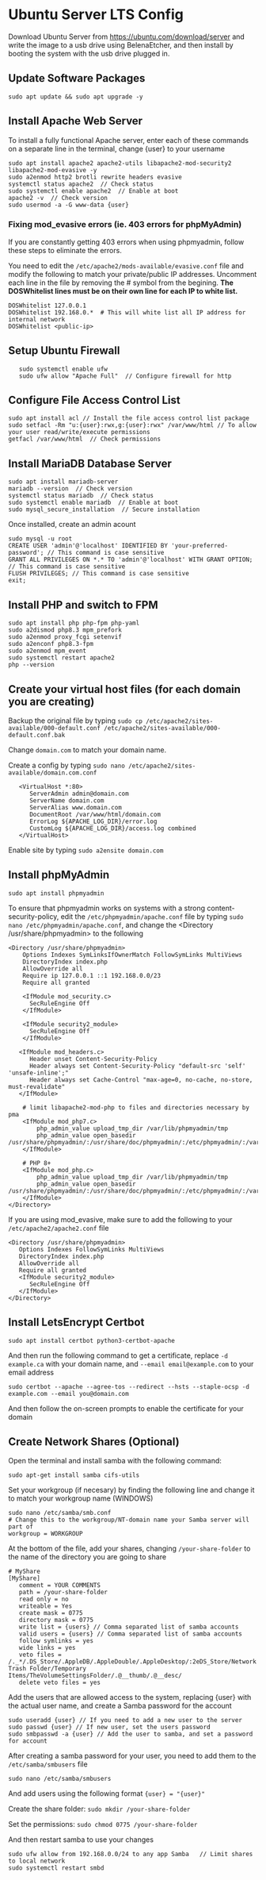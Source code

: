 # Ubuntu Server LTS Config

Download Ubuntu Server from https://ubuntu.com/download/server and write the image to a usb drive using BelenaEtcher, and then install by booting the system with the usb drive plugged in.

## Update Software Packages

```
sudo apt update && sudo apt upgrade -y
```

## Install Apache Web Server

To install a fully functional Apache server, enter each of these commands on a separate line in the terminal, change {user} to your username

```
sudo apt install apache2 apache2-utils libapache2-mod-security2 libapache2-mod-evasive -y
sudo a2enmod http2 brotli rewrite headers evasive
systemctl status apache2  // Check status
sudo systemctl enable apache2  // Enable at boot
apache2 -v  // Check version
sudo usermod -a -G www-data {user}
```

### Fixing mod_evasive errors (ie. 403 errors for phpMyAdmin)

If you are constantly getting 403 errors when using phpmyadmin, follow these steps to eliminate the errors.

You need to edit the `/etc/apache2/mods-available/evasive.conf` file and modify the following to match your private/public IP addresses.  Uncomment each line in the file by removing the # symbol from the begining.  **The DOSWhitelist lines must be on their own line for each IP to white list.**

```
DOSWhitelist 127.0.0.1
DOSWhitelist 192.168.0.*  # This will white list all IP address for internal network
DOSWhitelist <public-ip>
````

## Setup Ubuntu Firewall

```
   sudo systemctl enable ufw
   sudo ufw allow "Apache Full"  // Configure firewall for http
```

## Configure File Access Control List

```
sudo apt install acl // Install the file access control list package
sudo setfacl -Rm "u:{user}:rwx,g:{user}:rwx" /var/www/html // To allow your user read/write/execute permissions
getfacl /var/www/html  // Check permissions
```

## Install MariaDB Database Server

```
sudo apt install mariadb-server
mariadb --version  // Check version
systemctl status mariadb  // Check status
sudo systemctl enable mariadb  // Enable at boot
sudo mysql_secure_installation  // Secure installation
```

Once installed, create an admin acount

```
sudo mysql -u root
CREATE USER 'admin'@'localhost' IDENTIFIED BY 'your-preferred-password'; // This command is case sensitive
GRANT ALL PRIVILEGES ON *.* TO 'admin'@'localhost' WITH GRANT OPTION; // This command is case sensitive
FLUSH PRIVILEGES; // This command is case sensitive
exit;
```

## Install PHP and switch to FPM

```
sudo apt install php php-fpm php-yaml
sudo a2dismod php8.3 mpm_prefork
sudo a2enmod proxy_fcgi setenvif
sudo a2enconf php8.3-fpm
sudo a2enmod mpm_event
sudo systemctl restart apache2
php --version
```

## Create your virtual host files (for each domain you are creating)

Backup the original file by typing `sudo cp /etc/apache2/sites-available/000-default.conf /etc/apache2/sites-available/000-default.conf.bak`

Change `domain.com` to match your domain name.

Create a config by typing `sudo nano /etc/apache2/sites-available/domain.com.conf`

```
   <VirtualHost *:80>
      ServerAdmin admin@domain.com
      ServerName domain.com
      ServerAlias www.domain.com
      DocumentRoot /var/www/html/domain.com
      ErrorLog ${APACHE_LOG_DIR}/error.log
      CustomLog ${APACHE_LOG_DIR}/access.log combined
   </VirtualHost>
```

Enable site by typing `sudo a2ensite domain.com`


## Install phpMyAdmin

```
sudo apt install phpmyadmin
```

To ensure that phpmyadmin works on systems with a strong content-security-policy, edit the `/etc/phpmyadmin/apache.conf` file by typing `sudo nano /etc/phpmyadmin/apache.conf`, and change the <Directory /usr/share/phpmyadmin> to the following
   
```
<Directory /usr/share/phpmyadmin>
    Options Indexes SymLinksIfOwnerMatch FollowSymLinks MultiViews
    DirectoryIndex index.php
    AllowOverride all
    Require ip 127.0.0.1 ::1 192.168.0.0/23
    Require all granted

    <IfModule mod_security.c>
      SecRuleEngine Off
    </IfModule>

    <IfModule security2_module>
      SecRuleEngine Off
    </IfModule>

   <IfModule mod_headers.c>
      Header unset Content-Security-Policy
      Header always set Content-Security-Policy "default-src 'self' 'unsafe-inline';"
      Header always set Cache-Control "max-age=0, no-cache, no-store, must-revalidate"
   </IfModule>

    # limit libapache2-mod-php to files and directories necessary by pma
    <IfModule mod_php7.c>
        php_admin_value upload_tmp_dir /var/lib/phpmyadmin/tmp
        php_admin_value open_basedir /usr/share/phpmyadmin/:/usr/share/doc/phpmyadmin/:/etc/phpmyadmin/:/var/lib/phpmyadmin/:/usr/share/php/:/usr/share/javascript/
    </IfModule>

    # PHP 8+
    <IfModule mod_php.c>
        php_admin_value upload_tmp_dir /var/lib/phpmyadmin/tmp
        php_admin_value open_basedir /usr/share/phpmyadmin/:/usr/share/doc/phpmyadmin/:/etc/phpmyadmin/:/var/lib/phpmyadmin/:/usr/share/php/:/usr/share/javascript/
    </IfModule>
</Directory>
```

If you are using mod_evasive, make sure to add the following to your `/etc/apache2/apache2.conf` file

```
<Directory /usr/share/phpmyadmin>
   Options Indexes FollowSymLinks MultiViews
   DirectoryIndex index.php
   AllowOverride all
   Require all granted
   <IfModule security2_module>
      SecRuleEngine Off
   </IfModule>
</Directory>
```

## Install LetsEncrypt Certbot

```
sudo apt install certbot python3-certbot-apache
```

And then run the following command to get a certificate, replace `-d example.ca` with your domain name, and `--email email@example.com` to your email address
   
```
sudo certbot --apache --agree-tos --redirect --hsts --staple-ocsp -d example.com --email you@domain.com
```
And then follow the on-screen prompts to enable the certificate for your domain

## Create Network Shares (Optional)
   
Open the terminal and install samba with the following command:
   
```
sudo apt-get install samba cifs-utils
```

Set your workgroup (if necesary) by finding the following line and change it to match your workgroup name (WINDOWS)
   
```
sudo nano /etc/samba/smb.conf
# Change this to the workgroup/NT-domain name your Samba server will part of
workgroup = WORKGROUP
```
   
At the bottom of the file, add your shares, changing `/your-share-folder` to the name of the directory you are going to share
   
```
# MyShare
[MyShare]
   comment = YOUR COMMENTS
   path = /your-share-folder
   read only = no
   writeable = Yes
   create mask = 0775
   directory mask = 0775
   write list = {users} // Comma separated list of samba accounts
   valid users = {users} // Comma separated list of samba accounts
   follow symlinks = yes
   wide links = yes
   veto files = /._*/.DS_Store/.AppleDB/.AppleDouble/.AppleDesktop/:2eDS_Store/Network Trash Folder/Temporary Items/TheVolumeSettingsFolder/.@__thumb/.@__desc/
   delete veto files = yes
```

Add the users that are allowed access to the system, replacing {user} with the actual user name, and create a Samba password for the account
   
```
sudo useradd {user} // If you need to add a new user to the server
sudo passwd {user} // If new user, set the users password
sudo smbpasswd -a {user} // Add the user to samba, and set a password for account
```

After creating a samba password for your user, you need to add them to the `/etc/samba/smbusers` file

```
sudo nano /etc/samba/smbusers
```

And add users using the following format `{user} = "{user}"`

Create the share folder: `sudo mkdir /your-share-folder`

Set the permissions: `sudo chmod 0775 /your-share-folder`

And then restart samba to use your changes
   
```
sudo ufw allow from 192.168.0.0/24 to any app Samba   // Limit shares to local network
sudo systemctl restart smbd
```


